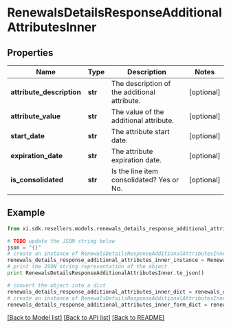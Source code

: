 # RenewalsDetailsResponseAdditionalAttributesInner


## Properties

Name | Type | Description | Notes
------------ | ------------- | ------------- | -------------
**attribute_description** | **str** | The description of the additional attribute. | [optional] 
**attribute_value** | **str** | The value of the additional attribute. | [optional] 
**start_date** | **str** | The attribute start date. | [optional] 
**expiration_date** | **str** | The attribute expiration date. | [optional] 
**is_consolidated** | **str** | Is the line item consolidated? Yes or No. | [optional] 

## Example

```python
from xi.sdk.resellers.models.renewals_details_response_additional_attributes_inner import RenewalsDetailsResponseAdditionalAttributesInner

# TODO update the JSON string below
json = "{}"
# create an instance of RenewalsDetailsResponseAdditionalAttributesInner from a JSON string
renewals_details_response_additional_attributes_inner_instance = RenewalsDetailsResponseAdditionalAttributesInner.from_json(json)
# print the JSON string representation of the object
print RenewalsDetailsResponseAdditionalAttributesInner.to_json()

# convert the object into a dict
renewals_details_response_additional_attributes_inner_dict = renewals_details_response_additional_attributes_inner_instance.to_dict()
# create an instance of RenewalsDetailsResponseAdditionalAttributesInner from a dict
renewals_details_response_additional_attributes_inner_form_dict = renewals_details_response_additional_attributes_inner.from_dict(renewals_details_response_additional_attributes_inner_dict)
```
[[Back to Model list]](../README.md#documentation-for-models) [[Back to API list]](../README.md#documentation-for-api-endpoints) [[Back to README]](../README.md)


